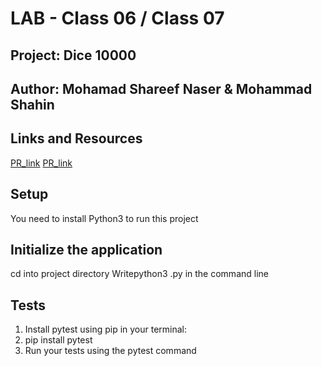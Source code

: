# LAB - Class 06 / Class 07
## Project: Dice 10000
## Author: Mohamad Shareef Naser & Mohammad Shahin
## Links and Resources

[PR_link](https://github.com/Mohammad-Shahin23/Ten-Thousand/pull/1)
[PR_link](https://github.com/Mohammad-Shahin23/Ten-Thousand/pull/3)

## Setup
You need to install Python3 to run this project

## Initialize the application
cd into project directory
Writepython3 <filename>.py in the command line

## Tests
1. Install pytest using pip in your terminal: 
2. pip install pytest
3. Run your tests using the pytest command